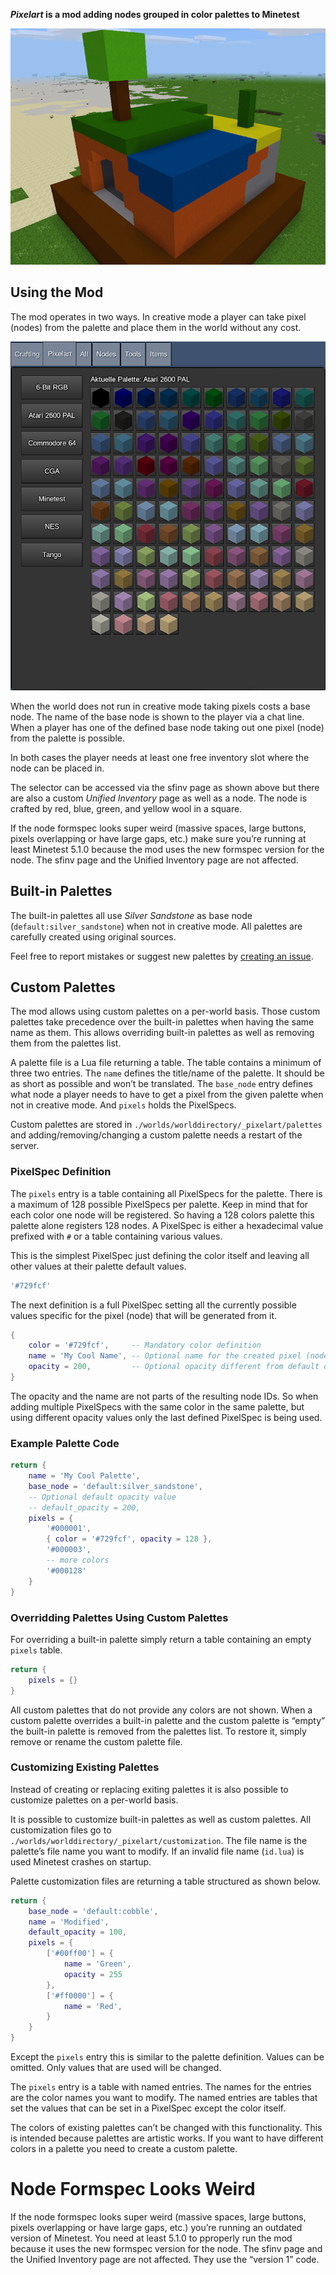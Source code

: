 **_Pixelart_ is a mod adding nodes grouped in color palettes to Minetest**

![Screenshot](screenshot.png)

## Using the Mod

The mod operates in two ways. In creative mode a player can take pixel (nodes) from the palette and place them in the world without any cost.

![The sfinv page](screenshots/sfinv_page.png)

When the world does not run in creative mode taking pixels costs a base node. The name of the base node is shown to the player via a chat line. When a player has one of the defined base node taking out one pixel (node) from the palette is possible.

In both cases the player needs at least one free inventory slot where the node can be placed in.

The selector can be accessed via the sfinv page as shown above but there are also a custom *Unified Inventory* page as well as a node. The node is crafted by red, blue, green, and yellow wool in a square.

If the node formspec looks super weird (massive spaces, large buttons, pixels overlapping or have large gaps, etc.) make sure you’re running at least Minetest 5.1.0 because the mod uses the new formspec version for the node. The sfinv page and the Unified Inventory page are not affected.

## Built-in Palettes

The built-in palettes all use *Silver Sandstone* as base node (`default:silver_sandstone`) when not in creative mode. All palettes are carefully created using original sources.

Feel free to report mistakes or suggest new palettes by [creating an issue](https://gitlab.com/4w/pixelart/issues/new).

## Custom Palettes

The mod allows using custom palettes on a per-world basis. Those custom palettes take precedence over the built-in palettes when having the same name as them. This allows overriding built-in palettes as well as removing them from the palettes list.

A palette file is a Lua file returning a table. The table contains a minimum of three two entries. The `name` defines the title/name of the palette. It should be as short as possible and won’t be translated. The `base_node` entry defines what node a player needs to have to get a pixel from the given palette when not in creative mode. And `pixels` holds the PixelSpecs.

Custom palettes are stored in `./worlds/worlddirectory/_pixelart/palettes` and adding/removing/changing a custom palette needs a restart of the server.

### PixelSpec Definition

The `pixels` entry is a table containing all PixelSpecs for the palette. There is a maximum of 128 possible PixelSpecs per palette. Keep in mind that for each color one node will be registered. So having a 128 colors palette this palette alone registers 128 nodes. A PixelSpec is either a hexadecimal value prefixed with `#` or a table containing various values.

This is the simplest PixelSpec just defining the color itself and leaving all other values at their palette default values.

```lua
'#729fcf'
```

The next definition is a full PixelSpec setting all the currently possible values specific for the pixel (node) that will be generated from it.

```lua
{
    color = '#729fcf',     -- Mandatory color definition
    name = 'My Cool Name', -- Optional name for the created pixel (node)
    opacity = 200,         -- Optional opacity different from default opacity
}
```

The opacity and the name are not parts of the resulting node IDs. So when adding multiple PixelSpecs with the same color in the same palette, but using different opacity values only the last defined PixelSpec is being used.

### Example Palette Code

```lua
return {
    name = 'My Cool Palette',
    base_node = 'default:silver_sandstone',
    -- Optional default opacity value
    -- default_opacity = 200,
    pixels = {
        '#000001',
        { color = '#729fcf', opacity = 128 },
        '#000003',
        -- more colors
        '#000128'
    }
}
```

### Overridding Palettes Using Custom Palettes

For overriding a built-in palette simply return a table containing an empty `pixels` table.

```lua
return {
    pixels = {}
}
```

All custom palettes that do not provide any colors are not shown. When a custom palette overrides a built-in palette and the custom palette is “empty” the built-in palette is removed from the palettes list. To restore it, simply remove or rename the custom palette file.

### Customizing Existing Palettes

Instead of creating or replacing exiting palettes it is also possible to customize palettes on a per-world basis.

It is possible to customize built-in palettes as well as custom palettes. All customization files go to `./worlds/worlddirectory/_pixelart/customization`. The file name is the palette’s file name you want to modify. If an invalid file name (`id.lua`) is used Minetest crashes on startup.

Palette customization files are returning a table structured as shown below.

```lua
return {
    base_node = 'default:cobble',
    name = 'Modified',
    default_opacity = 100,
    pixels = {
        ['#00ff00'] = {
            name = 'Green',
            opacity = 255
        },
        ['#ff0000'] = {
            name = 'Red',
        }
    }
}
```

Except the `pixels` entry this is similar to the palette definition. Values can be omitted. Only values that are used will be changed.

The `pixels` entry is a table with named entries. The names for the entries are the color names you want to modify. The named entries are tables that set the values that can be set in a PixelSpec except the color itself.

The colors of existing palettes can’t be changed with this functionality. This is intended because palettes are artistic works. If you want to have different colors in a palette you need to create a custom palette.

# Node Formspec Looks Weird

If the node formspec looks super weird (massive spaces, large buttons, pixels overlapping or have large gaps, etc.) you’re running an outdated version of Minetest. You need at least 5.1.0 to pproperly run the mod because it uses the new formspec version for the node. The sfinv page and the Unified Inventory page are not affected. They use the “version 1” code.
